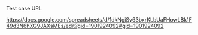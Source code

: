 Test case URL 

https://docs.google.com/spreadsheets/d/1dkNgjSy63bxrKLbUaFHowLBk1F49d3N6hXG9JAXsMEs/edit?gid=1901924092#gid=1901924092
